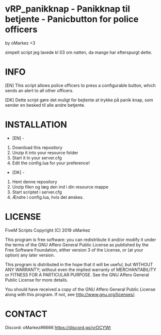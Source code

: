 # vRP_panikknap - Panikknap til betjente - Panicbutton for police officers
by oMarkez <3

simpelt script jeg lavede kl 03 om natten, da mange har efterspurgt dette.

# INFO
[EN] This script allows police officers to press a configurable button, which sends an alert to all other officers.

[DK] Dette script gøre det muligt for bejtente at trykke på panik knap, som sender en besked til alle andre betjente.

# INSTALLATION
- [EN] -
1. Download this repository
2. Unzip it into your resource folder
3. Start it in your server.cfg
4. Edit the config.lua for your preference!

- [DK] - 
1. Hent denne repository
2. Unzip filen og læg den ind i din resource mappe
3. Start scriptet i server.cfg
4. Ændre i config.lua, hvis det ønskes.

# LICENSE

FiveM Scripts
Copyright (C) 2019 oMarkez

This program is free software: you can redistribute it and/or modify
it under the terms of the GNU Affero General Public License as published
by the Free Software Foundation, either version 3 of the License, or
(at your option) any later version.

This program is distributed in the hope that it will be useful,
but WITHOUT ANY WARRANTY; without even the implied warranty of
MERCHANTABILITY or FITNESS FOR A PARTICULAR PURPOSE.  See the
GNU Affero General Public License for more details.

You should have received a copy of the GNU Affero General Public License
along with this program.  If not, see <http://www.gnu.org/licenses/>.

# CONTACT
Discord: oMarkez#6666
https://discord.gg/vrDCYWt
